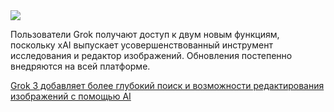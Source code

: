 <!--2025-03-23 10:58:30-->
<div class="yb">
  <div class="rss smaller1 habr"><img src="https://habrastorage.org/getpro/habr/upload_files/200/cc4/35c/200cc435c0f4bca422ee3203fc4f0ba3.png" /><p>Пользователи Grok получают доступ к двум новым функциям, поскольку xAI выпускает усовершенствованный инструмент исследования и редактор изображений. Обновления постепенно внедряются на всей платформе.  </p><p></p> <a... <br><a class="light" href="https://habr.com/ru/companies/bothub/news/893512/?utm_source=habrahabr&utm_medium=rss&utm_campaign=893512">Grok 3 добавляет более глубокий поиск и возможности редактирования изображений с помощью AI</a></div>
</div>

